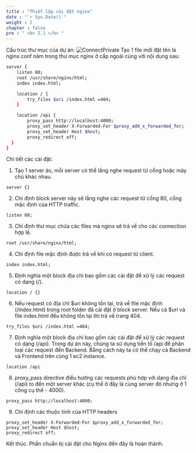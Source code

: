 ```yaml
---
title : "Thiết lập cài đặt nginx"
date : "`r Sys.Date()`"
weight : 2
chapter : false
pre : " <b> 2.1 </b> "
---
```


Cấu trúc thư mục của dự án:
![ConnectPrivate](https://tamlv.buzz/aws-workshop/images/folder_structure.png)
Tạo 1 file mới đặt tên là nginx.conf năm trong thư mục nginx ở cấp ngoài cùng với nội dung sau:
```bash
server {
    listen 80;
    root /usr/share/nginx/html;
    index index.html;

    location / {
        try_files $uri /index.html =404;
    }

    location /api {
        proxy_pass http://localhost:4000;
        proxy_set_header X-Forwarded-For $proxy_add_x_forwarded_for;
        proxy_set_header Host $host;
        proxy_redirect off;
  }
}
```

Chi tiết các cài đặt:

1. Tạo 1 server ảo, mỗi server có thể lắng nghe request từ cổng hoặc máy chủ khác nhau.

```
server {}
```
2. Chỉ định block server này sẽ lắng nghe các request từ cổng 80, cổng mặc định của HTTP traffic.
```
listen 80;
```
3. Chỉ định thư mục chứa các files mà nginx sẽ trả về cho các connection hợp lệ.
```
root /usr/share/nginx/html;
```

4. Chỉ định file mặc định được trả về khi có request từ client.
```
index index.html;
```

5. Định nghĩa một block địa chỉ bao gồm các cài đặt để xử lý các request có dạng (/).
```
location / {}
```

6. Nếu request có địa chỉ $uri không tồn tại, trả về file mặc định (/index.html) trong root folder đã cài đặt ở block server. Nếu cả $uri và file index.html đều không tồn tại thì trả về trang 404.
```
try_files $uri /index.html =404;
```

7. Định nghĩa một block địa chỉ bao gồm các cài đặt để xử lý các request có dạng (/api). Trong dự án này, chúng ta sử dụng tiền tố /api để phân loại các request đến Backend. Bằng cách này ta có thể chạy cả Backend và Frontend trên cùng 1 ec2 instance.
```
location /api
```

8. proxy_pass directive điều hướng các requests phù hợp với dạng địa chỉ (/api) to đến một server khác (cụ thể ở đây là cùng server đó nhưng ở 1 cổng cụ thể - 4000). 
```
proxy_pass http://localhost:4000;
```
9. Chỉ định các thuộc tính của HTTP headers
```
proxy_set_header X-Forwarded-For $proxy_add_x_forwarded_for;
proxy_set_header Host $host;
proxy_redirect off;
```

Kết thúc. Phần chuẩn bị cài đặt cho Nginx đến đây là hoàn thành.